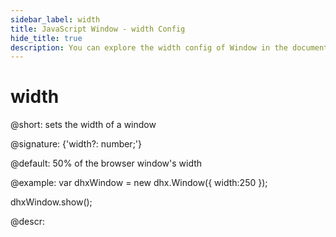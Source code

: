 ```yaml
---
sidebar_label: width
title: JavaScript Window - width Config 
hide_title: true
description: You can explore the width config of Window in the documentation of the DHTMLX JavaScript UI library. Browse developer guides and API reference, try out code examples and live demos, and download a free 30-day evaluation version of DHTMLX Suite 7.
---
```

 
# width

@short: sets the width of a window

@signature: {'width?: number;'}

@default: 50% of the browser window's width

@example:
var dhxWindow = new dhx.Window({
    width:250
});

dhxWindow.show();

@descr:

[comment]: # (@related: window/how_to_start.md window/configuration.md#sizing)
